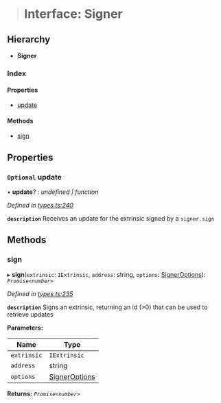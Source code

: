 > # Interface: Signer

## Hierarchy

* **Signer**

### Index

#### Properties

* [update](_types_.signer.md#optional-update)

#### Methods

* [sign](_types_.signer.md#sign)

## Properties

### `Optional` update

• **update**? : *undefined | function*

*Defined in [types.ts:240](https://github.com/polkadot-js/api/blob/ff69c43/packages/api/src/types.ts#L240)*

**`description`** Receives an update for the extrinsic signed by a `signer.sign`

## Methods

###  sign

▸ **sign**(`extrinsic`: `IExtrinsic`, `address`: string, `options`: [SignerOptions](_types_.signeroptions.md)): *`Promise<number>`*

*Defined in [types.ts:235](https://github.com/polkadot-js/api/blob/ff69c43/packages/api/src/types.ts#L235)*

**`description`** Signs an extrinsic, returning an id (>0) that can be used to retrieve updates

**Parameters:**

Name | Type |
------ | ------ |
`extrinsic` | `IExtrinsic` |
`address` | string |
`options` | [SignerOptions](_types_.signeroptions.md) |

**Returns:** *`Promise<number>`*
